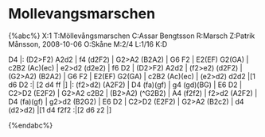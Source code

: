 # Mollevangsmarschen

{%abc%}
X:1
T:Möllevångsmarschen
C:Assar Bengtsson
R:Marsch
Z:Patrik Månsson, 2008-10-06
O:Skåne
M:2/4
L:1/16
K:D

D4 |: (D2>F2) A2d2 | f4 (d2F2) | G2>A2 (B2A2) | G6 F2 |
E2(EF) G2(GA) | c2B2 (Ac)(ec) | e2>d2 (d2e2) | f6 D2 |
(D2>F2) A2d2 | (f2>e2) (d2F2) | (G2>A2) (B2A2) | G6 F2 |
E2(EF) G2(GA) | c2B2 (Ac)(ec) | (e2>d2) d2d2 |[1 d6 D2 :|
[2 d4 ff |] |: (f2>d2) (A2F2) | D4 (fa)(gf) | g4 (gd)(BG) |
E6 D2 | C2>D2 (E2F2) | G2>A2 c2B2 | (B2>A2) (^G2B2) | A4 (f2f2) |
f2>d2 (A2F2) | D4 (fa)(gf) | g2>d2 (B2G2) | E6 D2 | C2>D2 (E2F2) |
G2>A2 (B2c2) | d4 (d2>d2) |[1 d4 f2f2 :|[2 d6 z2 |]



{%endabc%}

